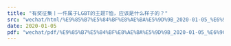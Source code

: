 ```yaml
---
title: "有奖征集丨一件属于LGBT的主题T恤，应该是什么样子的？"
src: "wechat/html/%E9%85%B7%E5%84%BF%E8%AE%BA%E5%9D%9B_2020-01-05_%E6%9C%89%E5%A5%96%E5%BE%81%E9%9B%86%E4%B8%A8%E4%B8%80%E4%BB%B6%E5%B1%9E%E4%BA%8ELGBT%E7%9A%84%E4%B8%BB%E9%A2%98T%E6%81%A4%EF%BC%8C%E5%BA%94%E8%AF%A5%E6%98%AF%E4%BB%80%E4%B9%88%E6%A0%B7%E5%AD%90%E7%9A%84%EF%BC%9F.html"
date: 2020-01-05
pdf: "wechat/pdf/%E9%85%B7%E5%84%BF%E8%AE%BA%E5%9D%9B_2020-01-05_%E6%9C%89%E5%A5%96%E5%BE%81%E9%9B%86%E4%B8%A8%E4%B8%80%E4%BB%B6%E5%B1%9E%E4%BA%8ELGBT%E7%9A%84%E4%B8%BB%E9%A2%98T%E6%81%A4%EF%BC%8C%E5%BA%94%E8%AF%A5%E6%98%AF%E4%BB%80%E4%B9%88%E6%A0%B7%E5%AD%90%E7%9A%84%EF%BC%9F.pdf"
---
```

